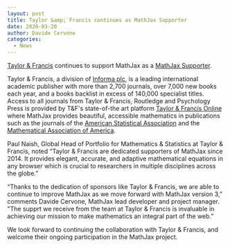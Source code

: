 ```yaml
---
layout: post
title: Taylor &amp; Francis continues as MathJax Supporter
date: 2020-03-20
author: Davide Cervone
categories:
  - News
---
```



[Taylor &amp; Francis](http://www.taylorandfrancisgroup.com/) continues to support MathJax as a [MathJax Supporter](/#supporters).

Taylor &amp; Francis, a division of [Informa plc](http://www.informa.com/), is a leading international academic publisher with more than 2,700 journals, over 7,000 new books each year, and a books backlist in excess of 140,000 specialist titles. Access to all journals from Taylor &amp; Francis, Routledge and Psychology Press is provided by T&F's state-of-the art platform [Taylor &amp; Francis Online](http://tandfonline.com) where MathJax provides beautiful, accessible mathematics in publications such as the journals of the [American Statistical Association](http://amstat.tandfonline.com/) and the [Mathematical Association of America](https://maa.tandfonline.com/).

Paul Naish, Global Head of Portfolio for Mathematics & Statistics at Taylor & Francis, noted “Taylor & Francis are dedicated supporters of MathJax since 2014. It provides elegant, accurate, and adaptive mathematical equations in any browser which is crucial to researchers in multiple disciplines across the globe.”

“Thanks to the dedication of sponsors like Taylor &amp; Francis, we are able to continue to improve MathJax as we move forward with MathJax version 3,” comments Davide Cervone, MathJax lead developer and project manager. "The supprt we receive from the team at Taylor &amp; Francis is invaluable in achieving our mission to make mathematics an integral part of the web.”

We look forward to continuing the collaboration with Taylor & Francis, and welcome their ongoing participation in the MathJax project.
